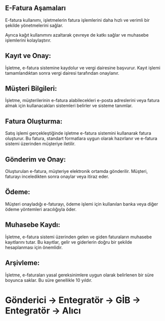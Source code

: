 ﻿
## E-Fatura Aşamaları

E-fatura kullanımı, işletmelerin fatura işlemlerini daha hızlı ve verimli bir şekilde yönetmelerini sağlar. 

Ayrıca kağıt kullanımını azaltarak çevreye de katkı sağlar ve muhasebe işlemlerini kolaylaştırır.

## Kayıt ve Onay:
İşletme, e-fatura sistemine kaydolur ve vergi dairesine başvurur. 
Kayıt işlemi tamamlandıktan sonra vergi dairesi tarafından onaylanır.

## Müşteri Bilgileri:
İşletme, müşterilerinin e-fatura alabilecekleri 
e-posta adreslerini veya fatura almak için kullanacakları sistemleri belirler ve sisteme tanımlar.

## Fatura Oluşturma:
Satış işlemi gerçekleştiğinde işletme e-fatura sistemini kullanarak fatura oluşturur. 
Bu fatura, standart formatlara uygun olarak hazırlanır ve e-fatura sistemi üzerinden müşteriye iletilir.

## Gönderim ve Onay:
Oluşturulan e-fatura, müşteriye elektronik ortamda gönderilir. 
Müşteri, faturayı inceledikten sonra onaylar veya itiraz eder.

## Ödeme:
Müşteri onayladığı e-faturayı, ödeme işlemi için 
kullanılan banka veya diğer ödeme yöntemleri aracılığıyla öder.

## Muhasebe Kaydı:
İşletme, e-fatura sistemi üzerinden gelen ve giden faturaların muhasebe kayıtlarını tutar.
Bu kayıtlar, gelir ve giderlerin doğru bir şekilde hesaplanması için önemlidir.


## Arşivleme:
İşletme, e-faturaları yasal gereksinimlere uygun 
olarak belirlenen bir süre boyunca saklar. Bu süre genellikle 10 yıldır.

# Gönderici → Entegratör → GİB → Entegratör → Alıcı 